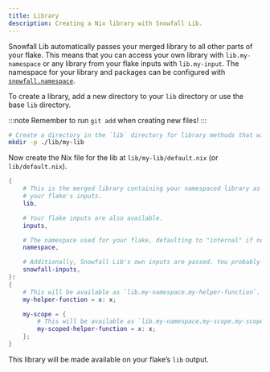 ```yaml
---
title: Library
description: Creating a Nix library with Snowfall Lib.
---
```


Snowfall Lib automatically passes your merged library to all other parts of your flake. This
means that you can access your own library with `lib.my-namespace` or any library from your
flake inputs with `lib.my-input`. The namespace for your library and packages can be configured
with [`snowfall.namespace`](/reference/lib#snowfall-configuration).

To create a library, add a new directory to your `lib` directory or use the base `lib` directory.

:::note
Remember to run `git add` when creating new files!
:::

```bash
# Create a directory in the `lib` directory for library methods that will be merged.
mkdir -p ./lib/my-lib
```

Now create the Nix file for the lib at `lib/my-lib/default.nix` (or `lib/default.nix`).

```nix
{
    # This is the merged library containing your namespaced library as well as all libraries from
    # your flake's inputs.
    lib,

    # Your flake inputs are also available.
    inputs,

    # The namespace used for your flake, defaulting to "internal" if not set.
    namespace,

    # Additionally, Snowfall Lib's own inputs are passed. You probably don't need to use this!
    snowfall-inputs,
}:
{
    # This will be available as `lib.my-namespace.my-helper-function`.
    my-helper-function = x: x;

    my-scope = {
        # This will be available as `lib.my-namespace.my-scope.my-scoped-helper-function`.
        my-scoped-helper-function = x: x;
    };
}
```

This library will be made available on your flake’s `lib` output.
